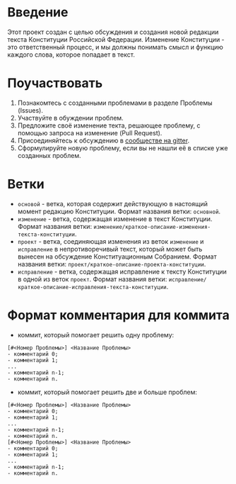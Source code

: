 # Введение

Этот проект создан с целью обсуждения и создания новой редакции текста 
Конституции Российской Федерации. Изменение Конституции - это ответственный процесс, и 
мы должны понимать смысл и функцию каждого слова, которое попадает в текст.

# Поучаствовать

1. Познакомтесь с созданными проблемами в разделе Проблемы (Issues).
2. Участвуйте в обуждении проблем.
3. Предложите своё изменение текта, решающее проблему, с помощью запроса на изменение (Pull Request).
4. Присоединяйтесь к обсуждению в [сообществе на gitter](https://gitter.im/constitutionrussia "Конституция России на Gitter").
5. Сформулируйте новую проблему, если вы не нашли её в списке уже созданных проблем.

# Ветки

* `основой` - ветка, которая содержит действующую в настоящий момент редакцию Конституции.
Формат названия ветки: `основной`.
* `изменение` - ветка, содержащая изменение в текст Конституции. Формат названия ветки: 
`изменение/краткое-описание-изменения-текста-конституции`.
* `проект` - ветка, соединяющая изменения из веток `изменение` и `исправление` в 
непротиворечивый текст, который может быть вынесен на обсуждение Конституационным Собранием.
Формат названия ветки: `проект/краткое-описание-проекта-конституции`.
* `исправление` - ветка, содержащая исправление к тексту Конституции в одной из веток `проект`. 
Формат названия ветки: `исправление/краткое-описание-исправления-текста-конституции`.

# Формат комментария для коммита

* коммит, который помогает решить одну проблему:
```
[#<Номер Проблемы>] <Название Проблемы>
- комментарий 0;
- комментарий 1;
...
- комментарий n-1;
- комментарий n.
```

* коммит, который помогает решить две и больше проблем:
```
[#<Номер Проблемы>] <Название Проблемы>
- комментарий 0;
- комментарий 1;
...
- комментарий n-1;
- комментарий n.
[#<Номер Проблемы>] <Название Проблемы>
- комментарий 0;
- комментарий 1;
...
- комментарий n-1;
- комментарий n.
```

